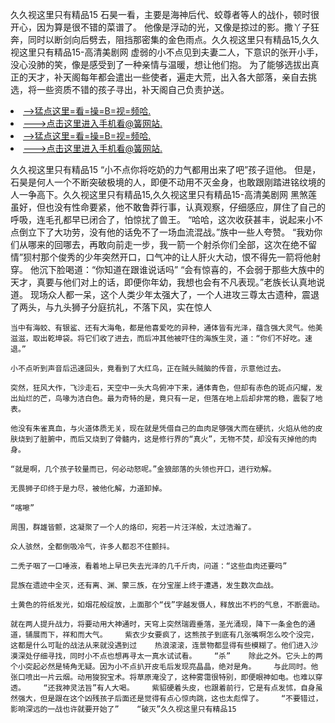 久久视这里只有精品15    石昊一看，主要是海神后代、蛟尊者等人的战仆，顿时很开心，因为算是很不错的菜谱了。    他像是浮动的光，又像是掠过的影。撒丫子狂奔，同时以断剑向后劈去，阻挡那密集的金色雨点。久久视这里只有精品15,久久视这里只有精品15-高清美剧网    虚弱的小不点见到夫妻二人，下意识的张开小手，没心没肺的笑，像是感受到了一种亲情与温暖，想让他们抱。    为了能够选拔出真正的天才，补天阁每年都会遣出一些使者，遍走大荒，出入各大部落，亲自去挑选，将一些资质不错的孩子寻出，补天阁自己负责护送。

<li><a href="http://syssxn373.sg925.xyz/#md_1026">-->猛点这里=看=操=B=视=频哈.</a></li>
<li><a href="http://syssxn373.sg925.xyz/#md_1026">--->点击这里进入手机看@簧网站.</a></li>





<li><a href="http://syssxn373.sg925.xyz/#md_1026">-->猛点这里=看=操=B=视=频哈.</a></li>
<li><a href="http://syssxn373.sg925.xyz/#md_1026">--->点击这里进入手机看@簧网站.</a></li>



久久视这里只有精品15    “小不点你将吃奶的力气都用出来了吧”孩子逗他。    但是，石昊是何人一个不断突破极境的人，即便不动用不灭金身，也敢跟刚踏进铭纹境的人一争高下。久久视这里只有精品15,久久视这里只有精品15-高清美剧网    黑煞莲虽好，但也没有性命要紧，他不敢鲁莽行事，认真观察，仔细感应，屏住了自己的呼吸，连毛孔都早已闭合了，怕惊扰了兽王。
    “哈哈，这次收获甚丰，说起来小不点倒立下了大功劳，没有他的话免不了一场血流混战。”族中一些人夸赞。    “我劝你们从哪来的回哪去，再敢向前走一步，我一箭一个射杀你们全部，这次在绝不留情”狈村那个俊秀的少年突然开口，口气冲的让人肝火大动，恨不得先一箭将他射穿。    他沉下脸喝道：“你知道在跟谁说话吗”    “会有惊喜的，不会弱于那些大族中的天才，真要与他们对上的话，即便你年幼，我想也会有不凡表现。”老族长认真地说道。    现场众人都一呆，这个人类少年太强大了，一个人进攻三尊太古遗种，震退了两头，与九头狮子分庭抗礼，不落下风，实在惊人

    当中有海蛟、有银鲨、还有大海龟，都是他喜爱吃的异种，通体皆有光泽，蕴含强大灵气。他美滋滋，取出乾坤袋。将它们收了进去，而后冲其他被吓住的海族生灵，道：“你们不好吃。速退。”

    小不点听到声音后迅速回头，竟看到了大红鸟，正在贼头贼脑的传音，示意他过去。

    突然，狂风大作，飞沙走石，天空中一头大鸟俯冲下来，通体青色，但却有赤色的斑点闪耀，发出灿烂的芒，鸟喙为洁白色。最为奇特的是，竟只有一足，但落在地上后却非常的稳，震裂了地表。

    他没有朱雀真血，与火道体质无关，现在就是凭借自己的血肉足够强大而在硬抗，火焰从他的皮肤烧到了脏腑中，而后又烧到了骨髓内，这是修行界的“真火”，无物不焚，却没有灭掉他的肉身。

    “就是啊，几个孩子较量而已，何必动怒呢。”金狼部落的头领也开口，进行劝解。

    无畏狮子印终于是力尽，被他化解，力道卸掉。

    “喀嚓”

    周围，群雄皆颤，这凝聚了一个人的烙印，宛若一片汪洋般，太过浩瀚了。

    众人骇然，全都倒吸冷气，许多人都忍不住颤抖。

    二秃子咽了一口唾液，看着地上早已失去光泽的几千斤肉，问道：“这些血肉还要吗”

    昆族在遗迹中全灭，还有离、渊、蒙三族，在分宝崖上终于遭遇，发生数次血战。

    土黄色的符纸发光，如烟花般绽放，上面那个“伐”字越发慑人，释放出不朽的气息，不断震动。

    就在两人提升战力，将要动用大神通时，天穹上突然瑞霞垂落，圣光涌现，降下一条金色的通道，铺展而下，祥和而大气。    紫衣少女要疯了，这熊孩子到底有几张嘴啊怎么咬个没完，这都是什么可耻的战法从来就没遇到过    热浪滚滚，连景物都显得有些模糊了。他们进入沙漠深处仔细寻找，同时小不点也想再寻太一真水试试看。    “杀”    除此之外。它头上的两个小突起必然是犄角无疑。因为小不点扒开皮毛后发现亮晶晶，绝对是角。    与此同时。他张口喷出一片云烟。动用狻猊宝术。将草原淹没了，这种雾霭很特别，即便眼神如电。也难以穿透。    “还我神灵法旨”有人大喝。    紫貂硬着头皮，也跟着前行，它是有点发怵，自身虽然强大，但是跟在这个凶残孩子后面还是觉得有点心惊肉跳，这也太彪悍了。    “不要错过，影响深远的一战也许就要开始了”    “破灭”久久视这里只有精品15
